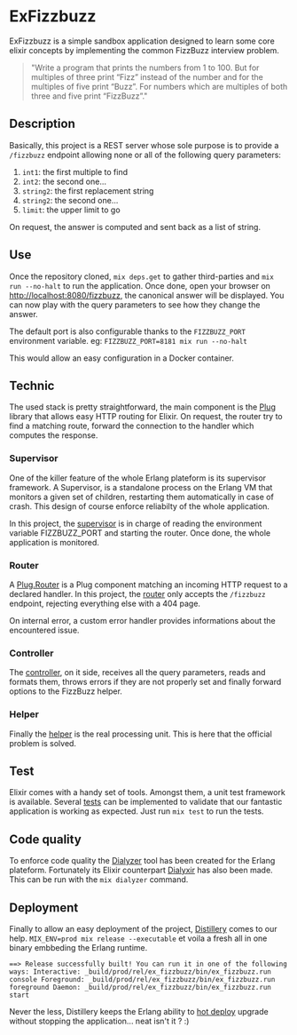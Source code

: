# ExFizzbuzz

ExFizzbuzz is a simple sandbox application designed to learn some core elixir
concepts by implementing the common FizzBuzz interview problem.

> "Write a program that prints the numbers from 1 to 100. But for multiples of
> three print “Fizz” instead of the number and for the multiples of five print
> “Buzz”. For numbers which are multiples of both three and five print
> “FizzBuzz”."

## Description
Basically, this project is a REST server whose sole purpose is to provide a
`/fizzbuzz` endpoint allowing none or all of the following query parameters:

1. `int1`: the first multiple to find
2. `int2`: the second one...
3. `string2`: the first replacement string
4. `string2`: the second one...
5. `limit`: the upper limit to go

On request, the answer is computed and sent back as a list of string.

## Use
Once the repository cloned, `mix deps.get` to gather third-parties
and `mix run --no-halt` to run the application. Once done, open your browser on
[http://localhost:8080/fizzbuzz](http://localhost:8080/fizzbuzz), the canonical
answer will be displayed. You can now play with the query parameters to see how
they change the answer.

The default port is also configurable thanks to the `FIZZBUZZ_PORT`
environment variable. eg: `FIZZBUZZ_PORT=8181 mix run --no-halt`

This would allow an easy configuration in a Docker container.

## Technic
The used stack is pretty straightforward, the main component is the
[Plug](https://github.com/elixir-plug/plug) library that allows easy HTTP
routing for Elixir. On request, the router try to find a matching route,
forward the connection to the handler which computes the response.

### Supervisor
One of the killer feature of the whole Erlang plateform is its supervisor
framework. A Supervisor, is a standalone process on the Erlang VM that monitors
a given set of children, restarting them automatically in case of crash. This
design of course enforce reliabilty of the whole application.

In this project, the [supervisor](lib/ex_fizzbuzz/application.ex) is in charge
of reading the environment variable FIZZBUZZ_PORT and starting the router.
Once done, the whole application is monitored.

### Router
A [Plug.Router](https://hexdocs.pm/plug/Plug.Router.html#content) is a
Plug component matching an incoming HTTP request to a declared handler.
In this project, the [router](lib/ex_fizzbuzz/router.ex) only accepts the
`/fizzbuzz` endpoint, rejecting everything else with a 404 page.

On internal error, a custom error handler provides informations about the
encountered issue.

### Controller
The [controller](lib/controllers/fizzbuzz.ex), on it side, receives all the
query parameters, reads and formats them, throws errors if they are not
properly set and finally forward options to the FizzBuzz helper.

### Helper
Finally the [helper](lib/helpers/fizzbuzz.ex) is the real processing unit.
This is here that the official problem is solved.

## Test
Elixir comes with a handy set of tools. Amongst them, a unit test framework is
available. Several [tests](test/controller_fizzbuzz_test.exs) can be
implemented to validate that our fantastic application is working as expected.
Just run `mix test` to run the tests.

## Code quality
To enforce code quality the [Dialyzer](http://erlang.org/doc/man/dialyzer.html)
tool has been created for the Erlang plateform. Fortunately its Elixir
counterpart [Dialyxir](https://github.com/jeremyjh/dialyxir) has also been made.
This can be run with the `mix dialyzer` command.

## Deployment
Finally to allow an easy deployment of the project,
[Distillery](https://github.com/bitwalker/distillery) comes to our help.
`MIX_ENV=prod mix release --executable` et voila a fresh all in one binary
embbeding the Erlang runtime.

`==> Release successfully built!
    You can run it in one of the following ways:
      Interactive: _build/prod/rel/ex_fizzbuzz/bin/ex_fizzbuzz.run console
      Foreground: _build/prod/rel/ex_fizzbuzz/bin/ex_fizzbuzz.run foreground
      Daemon: _build/prod/rel/ex_fizzbuzz/bin/ex_fizzbuzz.run start`

 Never the less, Distillery keeps the Erlang ability to
 [hot deploy](https://hexdocs.pm/distillery/upgrades-and-downgrades.html#content)
 upgrade without stopping the application... neat isn't it ? :)
